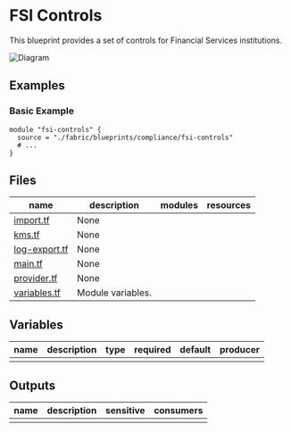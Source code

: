 # FSI Controls

This blueprint provides a set of controls for Financial Services institutions.

![Diagram](diagram.png)

## Examples

### Basic Example

```hcl
module "fsi-controls" {
  source = "./fabric/blueprints/compliance/fsi-controls"
  # ...
}
```

<!-- TFDOC OPTS files:1 show_extra:1 -->
<!-- BEGIN TFDOC -->
## Files

| name | description | modules | resources |
|---|---|---|---|
| [import.tf](./import.tf) | None |  |  |
| [kms.tf](./kms.tf) | None |  |  |
| [log-export.tf](./log-export.tf) | None |  |  |
| [main.tf](./main.tf) | None |  |  |
| [provider.tf](./provider.tf) | None |  |  |
| [variables.tf](./variables.tf) | Module variables. |  |  |

## Variables

| name | description | type | required | default | producer |
|---|---|:---:|:---:|:---:|:---:|
| | | | | | |

## Outputs

| name | description | sensitive | consumers |
|---|---|:---:|---|
| | | | |
<!-- END TFDOC -->
